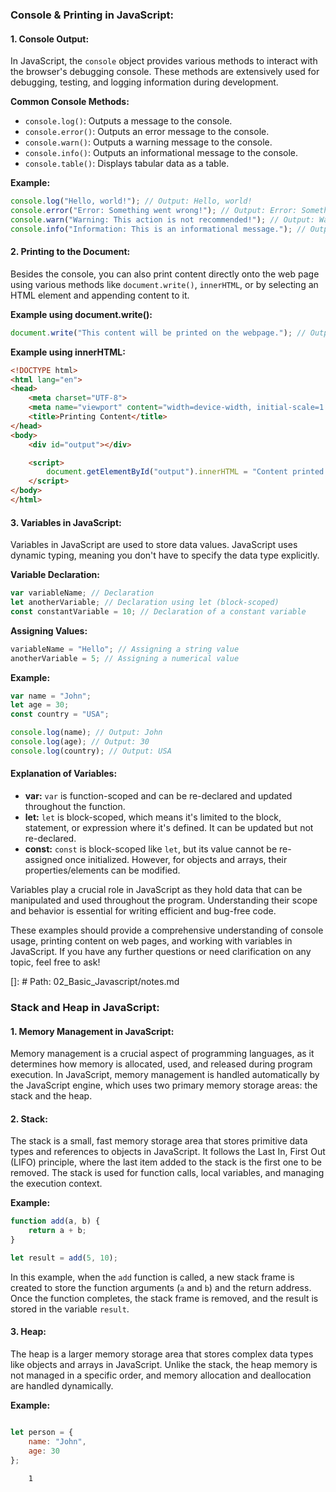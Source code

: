 ### Console & Printing in JavaScript:

#### 1. **Console Output:**
In JavaScript, the `console` object provides various methods to interact with the browser's debugging console. These methods are extensively used for debugging, testing, and logging information during development.

**Common Console Methods:**
- `console.log()`: Outputs a message to the console.
- `console.error()`: Outputs an error message to the console.
- `console.warn()`: Outputs a warning message to the console.
- `console.info()`: Outputs an informational message to the console.
- `console.table()`: Displays tabular data as a table.

**Example:**
```javascript
console.log("Hello, world!"); // Output: Hello, world!
console.error("Error: Something went wrong!"); // Output: Error: Something went wrong!
console.warn("Warning: This action is not recommended!"); // Output: Warning: This action is not recommended!
console.info("Information: This is an informational message."); // Output: Information: This is an informational message.
```

#### 2. **Printing to the Document:**
Besides the console, you can also print content directly onto the web page using various methods like `document.write()`, `innerHTML`, or by selecting an HTML element and appending content to it.

**Example using document.write():**
```javascript
document.write("This content will be printed on the webpage."); // Output: This content will be printed on the webpage.
```

**Example using innerHTML:**
```html
<!DOCTYPE html>
<html lang="en">
<head>
    <meta charset="UTF-8">
    <meta name="viewport" content="width=device-width, initial-scale=1.0">
    <title>Printing Content</title>
</head>
<body>
    <div id="output"></div>

    <script>
        document.getElementById("output").innerHTML = "Content printed using innerHTML.";
    </script>
</body>
</html>
```

#### 3. **Variables in JavaScript:**
Variables in JavaScript are used to store data values. JavaScript uses dynamic typing, meaning you don't have to specify the data type explicitly. 

**Variable Declaration:**
```javascript
var variableName; // Declaration
let anotherVariable; // Declaration using let (block-scoped)
const constantVariable = 10; // Declaration of a constant variable
```

**Assigning Values:**
```javascript
variableName = "Hello"; // Assigning a string value
anotherVariable = 5; // Assigning a numerical value
```

**Example:**
```javascript
var name = "John";
let age = 30;
const country = "USA";

console.log(name); // Output: John
console.log(age); // Output: 30
console.log(country); // Output: USA
```

#### Explanation of Variables:
- **var:** `var` is function-scoped and can be re-declared and updated throughout the function.
- **let:** `let` is block-scoped, which means it's limited to the block, statement, or expression where it's defined. It can be updated but not re-declared.
- **const:** `const` is block-scoped like `let`, but its value cannot be re-assigned once initialized. However, for objects and arrays, their properties/elements can be modified.

Variables play a crucial role in JavaScript as they hold data that can be manipulated and used throughout the program. Understanding their scope and behavior is essential for writing efficient and bug-free code.

These examples should provide a comprehensive understanding of console usage, printing content on web pages, and working with variables in JavaScript. If you have any further questions or need clarification on any topic, feel free to ask!




<!-- STACK AND HEAP-->

[]: # Path: 02_Basic_Javascript/notes.md
### Stack and Heap in JavaScript:

#### 1. **Memory Management in JavaScript:**
Memory management is a crucial aspect of programming languages, as it determines how memory is allocated, used, and released during program execution. In JavaScript, memory management is handled automatically by the JavaScript engine, which uses two primary memory storage areas: the stack and the heap.

#### 2. **Stack:**
The stack is a small, fast memory storage area that stores primitive data types and references to objects in JavaScript. It follows the Last In, First Out (LIFO) principle, where the last item added to the stack is the first one to be removed. The stack is used for function calls, local variables, and managing the execution context.

**Example:**
```javascript
function add(a, b) {
    return a + b;
}

let result = add(5, 10);
```

In this example, when the `add` function is called, a new stack frame is created to store the function arguments (`a` and `b`) and the return address. Once the function completes, the stack frame is removed, and the result is stored in the variable `result`.  

#### 3. **Heap:**

The heap is a larger memory storage area that stores complex data types like objects and arrays in JavaScript. Unlike the stack, the heap memory is not managed in a specific order, and memory allocation and deallocation are handled dynamically.

**Example:**
```javascript

let person = {
    name: "John",
    age: 30
};
```
        1